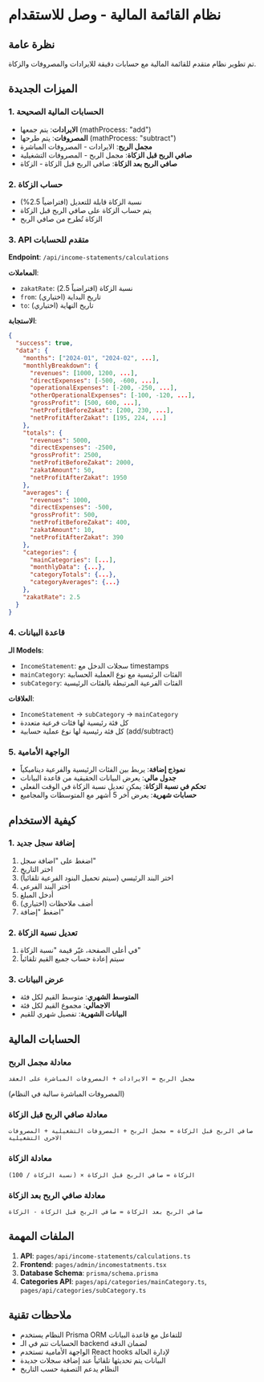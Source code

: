 # نظام القائمة المالية - وصل للاستقدام

## نظرة عامة
تم تطوير نظام متقدم للقائمة المالية مع حسابات دقيقة للايرادات والمصروفات والزكاة.

## الميزات الجديدة

### 1. الحسابات المالية الصحيحة
- **الايرادات**: يتم جمعها (mathProcess: "add")
- **المصروفات**: يتم طرحها (mathProcess: "subtract")
- **مجمل الربح**: الايرادات - المصروفات المباشرة
- **صافي الربح قبل الزكاة**: مجمل الربح - المصروفات التشغيلية
- **صافي الربح بعد الزكاة**: صافي الربح قبل الزكاة - الزكاة

### 2. حساب الزكاة
- نسبة الزكاة قابلة للتعديل (افتراضياً 2.5%)
- يتم حساب الزكاة على صافي الربح قبل الزكاة
- الزكاة تُطرح من صافي الربح

### 3. API متقدم للحسابات
**Endpoint**: `/api/income-statements/calculations`

**المعاملات**:
- `zakatRate`: نسبة الزكاة (افتراضياً 2.5)
- `from`: تاريخ البداية (اختياري)
- `to`: تاريخ النهاية (اختياري)

**الاستجابة**:
```json
{
  "success": true,
  "data": {
    "months": ["2024-01", "2024-02", ...],
    "monthlyBreakdown": {
      "revenues": [1000, 1200, ...],
      "directExpenses": [-500, -600, ...],
      "operationalExpenses": [-200, -250, ...],
      "otherOperationalExpenses": [-100, -120, ...],
      "grossProfit": [500, 600, ...],
      "netProfitBeforeZakat": [200, 230, ...],
      "netProfitAfterZakat": [195, 224, ...]
    },
    "totals": {
      "revenues": 5000,
      "directExpenses": -2500,
      "grossProfit": 2500,
      "netProfitBeforeZakat": 2000,
      "zakatAmount": 50,
      "netProfitAfterZakat": 1950
    },
    "averages": {
      "revenues": 1000,
      "directExpenses": -500,
      "grossProfit": 500,
      "netProfitBeforeZakat": 400,
      "zakatAmount": 10,
      "netProfitAfterZakat": 390
    },
    "categories": {
      "mainCategories": [...],
      "monthlyData": {...},
      "categoryTotals": {...},
      "categoryAverages": {...}
    },
    "zakatRate": 2.5
  }
}
```

### 4. قاعدة البيانات
**الـ Models**:
- `IncomeStatement`: سجلات الدخل مع timestamps
- `mainCategory`: الفئات الرئيسية مع نوع العملية الحسابية
- `subCategory`: الفئات الفرعية المرتبطة بالفئات الرئيسية

**العلاقات**:
- `IncomeStatement` → `subCategory` → `mainCategory`
- كل فئة رئيسية لها فئات فرعية متعددة
- كل فئة رئيسية لها نوع عملية حسابية (add/subtract)

### 5. الواجهة الأمامية
- **نموذج إضافة**: يربط بين الفئات الرئيسية والفرعية ديناميكياً
- **جدول مالي**: يعرض البيانات الحقيقية من قاعدة البيانات
- **تحكم في نسبة الزكاة**: يمكن تعديل نسبة الزكاة في الوقت الفعلي
- **حسابات شهرية**: يعرض آخر 5 أشهر مع المتوسطات والمجاميع

## كيفية الاستخدام

### 1. إضافة سجل جديد
1. اضغط على "اضافة سجل"
2. اختر التاريخ
3. اختر البند الرئيسي (سيتم تحميل البنود الفرعية تلقائياً)
4. اختر البند الفرعي
5. أدخل المبلغ
6. أضف ملاحظات (اختياري)
7. اضغط "إضافة"

### 2. تعديل نسبة الزكاة
1. في أعلى الصفحة، غيّر قيمة "نسبة الزكاة"
2. سيتم إعادة حساب جميع القيم تلقائياً

### 3. عرض البيانات
- **المتوسط الشهري**: متوسط القيم لكل فئة
- **الاجمالي**: مجموع القيم لكل فئة
- **البيانات الشهرية**: تفصيل شهري للقيم

## الحسابات المالية

### معادلة مجمل الربح
```
مجمل الربح = الايرادات + المصروفات المباشرة على العقد
```
(المصروفات المباشرة سالبة في النظام)

### معادلة صافي الربح قبل الزكاة
```
صافي الربح قبل الزكاة = مجمل الربح + المصروفات التشغيلية + المصروفات الاخرى التشغيلية
```

### معادلة الزكاة
```
الزكاة = صافي الربح قبل الزكاة × (نسبة الزكاة / 100)
```

### معادلة صافي الربح بعد الزكاة
```
صافي الربح بعد الزكاة = صافي الربح قبل الزكاة - الزكاة
```

## الملفات المهمة

1. **API**: `pages/api/income-statements/calculations.ts`
2. **Frontend**: `pages/admin/incomestatments.tsx`
3. **Database Schema**: `prisma/schema.prisma`
4. **Categories API**: `pages/api/categories/mainCategory.ts`, `pages/api/categories/subCategory.ts`

## ملاحظات تقنية

- النظام يستخدم Prisma ORM للتفاعل مع قاعدة البيانات
- الحسابات تتم في الـ backend لضمان الدقة
- الواجهة الأمامية تستخدم React hooks لإدارة الحالة
- البيانات يتم تحديثها تلقائياً عند إضافة سجلات جديدة
- النظام يدعم التصفية حسب التاريخ
